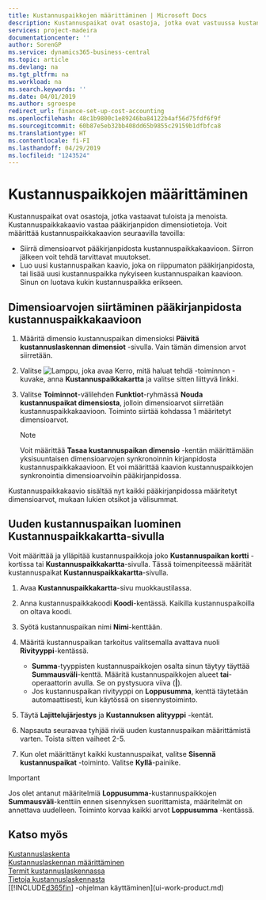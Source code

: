 ```yaml
---
title: Kustannuspaikkojen määrittäminen | Microsoft Docs
description: Kustannuspaikat ovat osastoja, jotka ovat vastuussa kustannuksista ja tuloista. Kustannuspaikkakaavio vastaa pääkirjanpidon dimensiotietoja.
services: project-madeira
documentationcenter: ''
author: SorenGP
ms.service: dynamics365-business-central
ms.topic: article
ms.devlang: na
ms.tgt_pltfrm: na
ms.workload: na
ms.search.keywords: ''
ms.date: 04/01/2019
ms.author: sgroespe
redirect_url: finance-set-up-cost-accounting
ms.openlocfilehash: 48c1b9800c1e89246ba84122b4af56d75fdf6f9f
ms.sourcegitcommit: 60b87e5eb32bb408dd65b9855c29159b1dfbfca8
ms.translationtype: HT
ms.contentlocale: fi-FI
ms.lasthandoff: 04/29/2019
ms.locfileid: "1243524"
---
```

# <a name="set-up-cost-centers"></a>Kustannuspaikkojen määrittäminen
Kustannuspaikat ovat osastoja, jotka vastaavat tuloista ja menoista. Kustannuspaikkakaavio vastaa pääkirjanpidon dimensiotietoja. Voit määrittää kustannuspaikkakaavion seuraavilla tavoilla:  

-   Siirrä dimensioarvot pääkirjanpidosta kustannuspaikkakaavioon. Siirron jälkeen voit tehdä tarvittavat muutokset.  
-   Luo uusi kustannuspaikan kaavio, joka on riippumaton pääkirjanpidosta, tai lisää uusi kustannuspaikka nykyiseen kustannuspaikan kaavioon. Sinun on luotava kukin kustannuspaikka erikseen.  

## <a name="to-transfer-dimension-values-in-the-general-ledger-to-the-chart-of-cost-centers"></a>Dimensioarvojen siirtäminen pääkirjanpidosta kustannuspaikkakaavioon  
1.  Määritä dimensio kustannuspaikan dimensioksi **Päivitä kustannuslaskennan dimensiot** -sivulla. Vain tämän dimension arvot siirretään.  
2.  Valitse ![Lamppu, joka avaa Kerro, mitä haluat tehdä -toiminnon](media/ui-search/search_small.png "Kerro, mitä haluat tehdä") -kuvake, anna **Kustannuspaikkakartta** ja valitse sitten liittyvä linkki.  
3.  Valitse **Toiminnot**-välilehden **Funktiot**-ryhmässä **Nouda kustannuspaikat dimensiosta**, jolloin dimensioarvot siirretään kustannuspaikkakaavioon. Toiminto siirtää kohdassa 1 määritetyt dimensioarvot.  

    > [!NOTE]  
    >  Voit määrittää **Tasaa kustannuspaikan dimensio** -kentän määrittämään yksisuuntaisen dimensioarvojen synkronoinnin kirjanpidosta kustannuspaikkakaavioon. Et voi määrittää kaavion kustannuspaikkojen synkronointia dimensioarvoihin pääkirjanpidossa.  

Kustannuspaikkakaavio sisältää nyt kaikki pääkirjanpidossa määritetyt dimensioarvot, mukaan lukien otsikot ja välisummat.  

## <a name="to-create-new-cost-centers-in-the-chart-of-cost-centers-page"></a>Uuden kustannuspaikan luominen Kustannuspaikkakartta-sivulla  
Voit määrittää ja ylläpitää kustannuspaikkoja joko **Kustannuspaikan kortti** -kortissa tai **Kustannuspaikkakartta**-sivulla. Tässä toimenpiteessä määrität kustannuspaikat **Kustannuspaikkakartta**-sivulla.  

1. Avaa **Kustannuspaikkakartta**-sivu muokkaustilassa.  
2. Anna kustannuspaikkakoodi **Koodi**-kentässä. Kaikilla kustannuspaikoilla on oltava koodi.  
3. Syötä kustannuspaikan nimi **Nimi**-kenttään.  
4. Määritä kustannuspaikan tarkoitus valitsemalla avattava nuoli **Rivityyppi**-kentässä.  

    - **Summa**-tyyppisten kustannuspaikkojen osalta sinun täytyy täyttää **Summausväli**-kenttä. Määritä kustannuspaikkojen alueet **tai**-operaattorin avulla. Se on pystysuora viiva (**&#124;**).  
    - Jos kustannuspaikan rivityyppi on **Loppusumma**, kenttä täytetään automaattisesti, kun käytössä on sisennystoiminto.  
5.  Täytä **Lajittelujärjestys** ja **Kustannuksen alityyppi** -kentät.  
6.  Napsauta seuraavaa tyhjää riviä uuden kustannuspaikan määrittämistä varten. Toista sitten vaiheet 2-5.  
7.  Kun olet määrittänyt kaikki kustannuspaikat, valitse **Sisennä kustannuspaikat** -toiminto. Valitse **Kyllä**-painike.  

> [!IMPORTANT]  
>  Jos olet antanut määritelmiä **Loppusumma**-kustannuspaikkojen **Summausväli**-kenttiin ennen sisennyksen suorittamista, määritelmät on annettava uudelleen. Toiminto korvaa kaikki arvot **Loppusumma** -kentässä.  

## <a name="see-also"></a>Katso myös  
[Kustannuslaskenta](finance-manage-cost-accounting.md)  
[Kustannuslaskennan määrittäminen](finance-set-up-cost-accounting.md)   
[Termit kustannuslaskennassa](finance-terminology-in-cost-accounting.md)   
[Tietoja kustannuslaskennasta](finance-about-cost-accounting.md)  
[[!INCLUDE[d365fin](includes/d365fin_md.md)] -ohjelman käyttäminen](ui-work-product.md)
